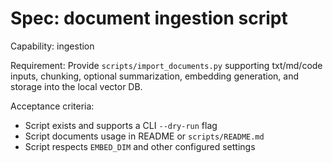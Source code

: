<!-- OPENSPEC:START -->
# Spec: document ingestion script

Capability: ingestion

Requirement: Provide `scripts/import_documents.py` supporting txt/md/code inputs, chunking, optional summarization, embedding generation, and storage into the local vector DB.

Acceptance criteria:

- Script exists and supports a CLI `--dry-run` flag
- Script documents usage in README or `scripts/README.md`
- Script respects `EMBED_DIM` and other configured settings

<!-- OPENSPEC:END -->